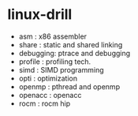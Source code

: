# linux-drill

- asm : x86 assembler
- share : static and shared linking
- debugging: ptrace and debugging
- profile : profiling tech.
- simd : SIMD programming
- opti : optimization
- openmp : pthread and openmp
- openacc : openacc
- rocm : rocm hip 
